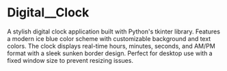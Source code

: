 # Digital__Clock
A stylish digital clock application built with Python's tkinter library. Features a modern ice blue color scheme with customizable background and text colors. The clock displays real-time hours, minutes, seconds, and AM/PM format with a sleek sunken border design. Perfect for desktop use with a fixed window size to prevent resizing issues.

